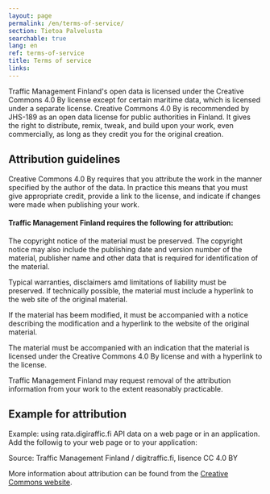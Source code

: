 ```yaml
---
layout: page
permalink: /en/terms-of-service/
section: Tietoa Palvelusta
searchable: true
lang: en
ref: terms-of-service
title: Terms of service
links:
---
```


Traffic Management Finland's open data is licensed under the Creative Commons 4.0 By license except for certain maritime data, which is licensed under a separate license. Creative Commons 4.0 By is recommended by JHS-189 as an open data license for public authorities in Finland. It gives the right to distribute, remix, tweak, and build upon your work, even commercially, as long as they credit you for the original creation.

## Attribution guidelines

Creative Commons 4.0 By requires that you attribute the work in the manner specified by the author of the data.  In practice this means that you must give appropriate credit, provide a link to the license, and indicate if changes were made when publishing your work.

#### Traffic Management Finland requires the following for attribution:

The copyright notice of the material must be preserved. The copyright notice may also include the publishing date and version number of the material, publisher name and other data that is required for identification of the material.

Typical warranties, disclaimers amd limitations of liability must be preserved. If technically possible, the material must include a hyperlink to the web site of the original material.

If the material has beem modified, it must be accompanied with a notice describing the modification and a hyperlink to the website of the original material.

The material must be accompanied with an indication that the material is licensed under the Creative Commons 4.0 By license and with a hyperlink to the license.

Traffic Management Finland may request removal of the attribution information from your work to the extent reasonably practicable.

## Example for attribution

Example: using rata.digiraffic.fi API data on a web page or in an application. Add the followig to your web page or to your application:

 Source: Traffic Management Finland / digitraffic.fi, lisence CC 4.0 BY

More information about attribution can be found from the  [Creative Commons website](https://creativecommons.org/).


